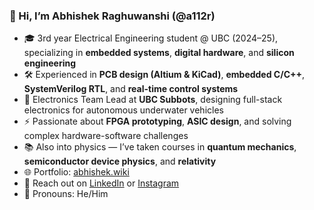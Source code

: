 ### 👋 Hi, I’m Abhishek Raghuwanshi (@a112r)

- 🎓 3rd year Electrical Engineering student @ UBC (2024–25), specializing in **embedded systems**, **digital hardware**, and **silicon engineering**
- 🛠️ Experienced in **PCB design (Altium & KiCad)**, **embedded C/C++**, **SystemVerilog RTL**, and **real-time control systems**
- 🤖 Electronics Team Lead at **UBC Subbots**, designing full-stack electronics for autonomous underwater vehicles
- ⚡ Passionate about **FPGA prototyping**, **ASIC design**, and solving complex hardware-software challenges
- 📚 Also into physics — I’ve taken courses in **quantum mechanics**, **semiconductor device physics**, and **relativity**
- 🌐 Portfolio: [abhishek.wiki](https://www.abhishek.wiki)
- 💬 Reach out on [LinkedIn](https://linkedin.com/in/a112r/) or [Instagram](https://instagram.com/abh1shek.r)
- 🧠 Pronouns: He/Him

<!---
a112r/a112r is a ✨ special ✨ repository because its `README.md` (this file) appears on your GitHub profile.
You can click the Preview link to take a look at your changes.
--->

